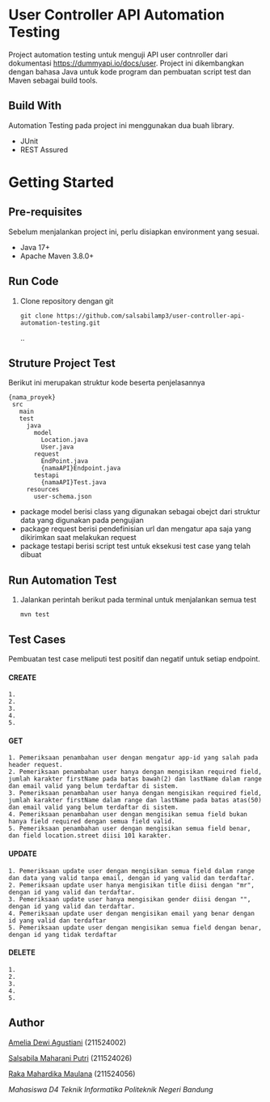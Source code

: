 # User Controller API Automation Testing

Project automation testing untuk menguji API user contnroller dari dokumentasi https://dummyapi.io/docs/user. Project ini dikembangkan dengan bahasa Java untuk kode program dan pembuatan script test dan Maven sebagai build tools.

## Build With
Automation Testing pada project ini menggunakan dua buah library.
 <ul>
    <li>JUnit</li>
    <li>REST Assured</li>
 </ul>
 
# Getting Started
## Pre-requisites
Sebelum menjalankan project ini, perlu disiapkan environment yang sesuai.
<ul>
 <li>Java 17+</li>
 <li>Apache Maven 3.8.0+</li>
</ul>

## Run Code
1. Clone repository dengan git
   ```
   git clone https://github.com/salsabilamp3/user-controller-api-automation-testing.git
   ```
   ..

## Struture Project Test
Berikut ini merupakan struktur kode beserta penjelasannya
```
{nama_proyek}
 src
   main
   test
     java
       model
         Location.java
         User.java
       request
         EndPoint.java
         {namaAPI}Endpoint.java
       testapi
         {namaAPI}Test.java
     resources
       user-schema.json
```
<ul>
 <li>package model berisi class yang digunakan sebagai obejct dari struktur data yang digunakan pada pengujian</li>
 <li>package request berisi pendefinisian url dan mengatur apa saja yang dikirimkan saat melakukan request</li>
 <li>package testapi berisi script test untuk eksekusi test case yang telah dibuat</li>
</ul>

## Run Automation Test
1. Jalankan perintah berikut pada terminal untuk menjalankan semua test
   ```
   mvn test
   ```

## Test Cases
Pembuatan test case meliputi test positif dan negatif untuk setiap endpoint.

#### CREATE
```
1.
2.
3.
4.
5.
```
#### GET
```
1. Pemeriksaan penambahan user dengan mengatur app-id yang salah pada header request.
2. Pemeriksaan penambahan user hanya dengan mengisikan required field, jumlah karakter firstName pada batas bawah(2) dan lastName dalam range dan email valid yang belum terdaftar di sistem.
3. Pemeriksaan penambahan user hanya dengan mengisikan required field, jumlah karakter firstName dalam range dan lastName pada batas atas(50) dan email valid yang belum terdaftar di sistem.
4. Pemeriksaan penambahan user dengan mengisikan semua field bukan hanya field required dengan semua field valid.
5. Pemeriksaan penambahan user dengan mengisikan semua field benar, dan field location.street diisi 101 karakter.
```
#### UPDATE
```
1. Pemeriksaan update user dengan mengisikan semua field dalam range dan data yang valid tanpa email, dengan id yang valid dan terdaftar.
2. Pemeriksaan update user hanya mengisikan title diisi dengan "mr", dengan id yang valid dan terdaftar.
3. Pemeriksaan update user hanya mengisikan gender diisi dengan "", dengan id yang valid dan terdaftar.
4. Pemeriksaan update user dengan mengisikan email yang benar dengan id yang valid dan terdaftar
5. Pemeriksaan update user dengan mengisikan semua field dengan benar, dengan id yang tidak terdaftar
```
#### DELETE
```
1.
2.
3.
4.
5.
```

## Author
[Amelia Dewi Agustiani](https://github.com/ameliadewi19) (211524002)

[Salsabila Maharani Putri](https://github.com/salsabilamp3) (211524026)

[Raka Mahardika Maulana](https://github.com/rakamhrdka10) (211524056)

_Mahasiswa D4 Teknik Informatika Politeknik Negeri Bandung_
